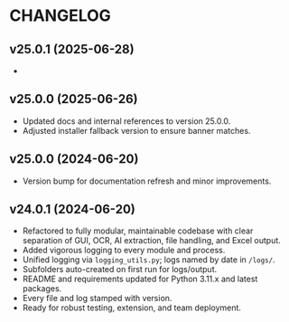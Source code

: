 # CHANGELOG

## v25.0.1 (2025-06-28)
-

## v25.0.0 (2025-06-26)
- Updated docs and internal references to version 25.0.0.
- Adjusted installer fallback version to ensure banner matches.

## v25.0.0 (2024-06-20)
- Version bump for documentation refresh and minor improvements.

## v24.0.1 (2024-06-20)
- Refactored to fully modular, maintainable codebase with clear separation of GUI, OCR, AI extraction, file handling, and Excel output.
- Added vigorous logging to every module and process.
- Unified logging via `logging_utils.py`; logs named by date in `/logs/`.
- Subfolders auto-created on first run for logs/output.
- README and requirements updated for Python 3.11.x and latest packages.
- Every file and log stamped with version.
- Ready for robust testing, extension, and team deployment.
